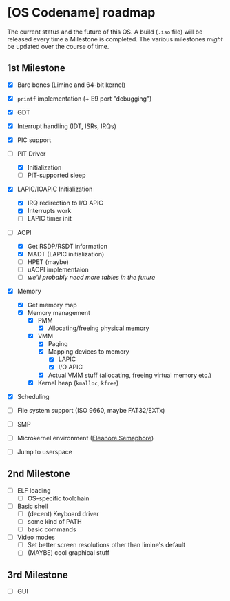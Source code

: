 # [OS Codename] roadmap

The current status and the future of this OS.
A build (`.iso` file) will be released every time a Milestone is completed. The various milestones _might_ be updated over the course of time.

## 1st Milestone

- [X] Bare bones (Limine and 64-bit kernel)

- [X] `printf` implementation (+ E9 port "debugging")

- [X] GDT
- [X] Interrupt handling (IDT, ISRs, IRQs)
- [X] PIC support
- [ ] PIT Driver
  - [X] Initialization
  - [ ] PIT-supported sleep
- [X] LAPIC/IOAPIC Initialization
  - [X] IRQ redirection to I/O APIC
  - [X] Interrupts work
  - [ ] LAPIC timer init

- [ ] ACPI
  - [X] Get RSDP/RSDT information
  - [X] MADT (LAPIC initialization)
  - [ ] HPET (maybe)
  - [ ] uACPI implementaion
  - [ ] _we'll probably need more tables in the future_

- [X] Memory
  - [X] Get memory map
  - [X] Memory management
    - [X] PMM
      - [X] Allocating/freeing physical memory
    - [X] VMM
      - [X] Paging
      - [X] Mapping devices to memory
        - [X] LAPIC
        - [X] I/O APIC
      - [X] Actual VMM stuff (allocating, freeing virtual memory etc.)  
    - [X] Kernel heap (`kmalloc`, `kfree`)

- [X] Scheduling

- [ ] File system support (ISO 9660, maybe FAT32/EXTx)

- [ ] SMP

- [ ] Microkernel environment ([Eleanore Semaphore](https://wiki.osdev.org/Eleanore_Semaphore))
- [ ] Jump to userspace

## 2nd Milestone
- [ ] ELF loading
  - [ ] OS-specific toolchain
- [ ] Basic shell
  - [ ] (decent) Keyboard driver
  - [ ] some kind of PATH
  - [ ] basic commands
- [ ] Video modes
  - [ ] Set better screen resolutions other than limine's default
  - [ ] (MAYBE) cool graphical stuff

## 3rd Milestone
- [ ] GUI